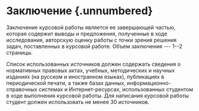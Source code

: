 # Заключение {.unnumbered}

Заключение курсовой работы является ее завершающей частью, которая
содержит выводы и предложения, полученные в ходе исследования,
авторскую оценку работы с точки зрения решения задач, поставленных в
курсовой работе.  Объем заключения --- 1--2 страницы.

Список использованных источников должен содержать сведения о
нормативных правовых актах, учебных, методических и научных изданиях (на
русском и иностранном языках), публикациях в периодической печати, а также
базах данных, информационно-справочных системах и Интернет-ресурсах,
использованных студентом в ходе выполнения курсовой работы.
Для написания курсовой работы студент должен использовать не менее 30
источников. 
